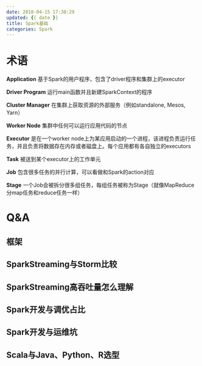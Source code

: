```yaml
---
date: 2018-04-15 17:38:29
updated: {{ date }}
title: Spark基础
categories: Spark
---
```



# 术语
**Application**
基于Spark的用户程序，包含了driver程序和集群上的executor

**Driver Program**
运行main函数并且新建SparkContext的程序

**Cluster Manager**
在集群上获取资源的外部服务（例如standalone, Mesos, Yarn）

**Worker Node**
集群中任何可以运行应用代码的节点

**Executor**
是在一个worker node上为某应用启动的一个进程，该进程负责运行任务，并且负责将数据存在内存或者磁盘上。每个应用都有各自独立的executors

**Task**
被送到某个executor上的工作单元

**Job**
包含很多任务的并行计算，可以看做和Spark的action对应

**Stage**
一个Job会被拆分很多组任务，每组任务被称为Stage（就像MapReduce分map任务和reduce任务一样）



<!--more-->



# Q&A
## 框架
## SparkStreaming与Storm比较
## SparkStreaming高吞吐量怎么理解
## Spark开发与调优占比
## Spark开发与运维坑
## Scala与Java、Python、R选型


